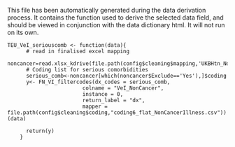 This file has been automatically generated during the data derivation process.
It contains the function used to derive the selected data field, and should be viewed in conjunction with the data dictionary html.
It will not run on its own.


```
TEU_VeI_seriouscomb <- function(data){
      # read in finalised excel mapping
      noncancer=read.xlsx_kdrive(file.path(config$cleaning$mapping,'UKBHtn_NonCancerIllness_Mapping.xlsx'))
      # Coding list for serious comorbidities
      serious_comb<-noncancer[which(noncancer$Exclude=='Yes'),]$coding
      y<- FN_VI_filtercodes(dx_codes = serious_comb,
                        colname = "VeI_NonCancer",
                        instance = 0,
                        return_label = "dx",
                        mapper = file.path(config$cleaning$coding,"coding6_flat_NonCancerIllness.csv"))(data)
      
      return(y)
    }
```


